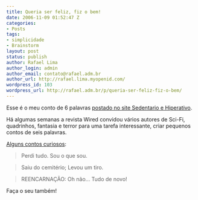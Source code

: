 ```yaml
---
title: Queria ser feliz, fiz o bem!
date: 2006-11-09 01:52:47 Z
categories:
- Posts
tags:
- simplicidade
- Brainstorm
layout: post
status: publish
author: Rafael Lima
author_login: admin
author_email: contato@rafael.adm.br
author_url: http://rafael.lima.myopenid.com/
wordpress_id: 103
wordpress_url: http://rafael.adm.br/p/queria-ser-feliz-fiz-o-bem/
---
```


Esse &eacute; o meu conto de 6 palavras <a href="http://www.sedentario.org/blog/?p=2838">postado no site Sedentario e Hiperativo</a>.

H&aacute; algumas semanas a revista Wired convidou v&aacute;rios autores de Sci-Fi, quadrinhos, fantasia e terror para uma tarefa interessante, criar pequenos contos de seis palavras.

<a href="http://www.sedentario.org/blog/?p=2838">Alguns contos curiosos</a>:
<blockquote>Perdi tudo. Sou o que sou.</blockquote>
<blockquote>Saiu do cemit&eacute;rio; Levou um tiro.</blockquote>
<blockquote>REENCARNA&Ccedil;&Atilde;O: Oh n&atilde;o&hellip; Tudo de novo!</blockquote>

Fa&ccedil;a o seu tamb&eacute;m!
